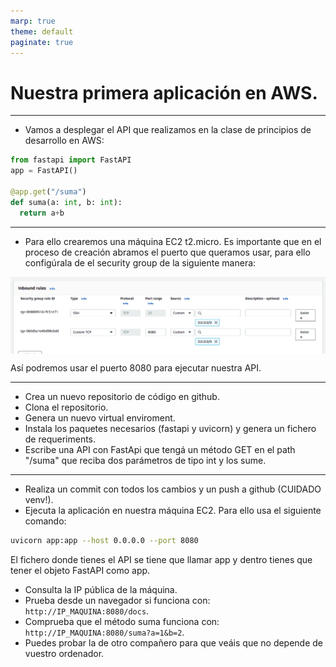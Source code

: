 ```yaml
---
marp: true
theme: default
paginate: true
---
```


<style>
img[alt~="center"] {
  display: block;
  margin: 0 auto;
}
</style>


# Nuestra primera aplicación en AWS.

--- 

- Vamos a desplegar el API que realizamos en la clase de principios de desarrollo en AWS:

```python
from fastapi import FastAPI 
app = FastAPI() 

@app.get("/suma") 
def suma(a: int, b: int):
  return a+b 

```

---

- Para ello crearemos una máquina EC2 t2.micro. Es importante que en el proceso de creación abramos el puerto que queramos usar, para ello configúrala de el security group de la siguiente manera:

![center](./imgs/ports_fasta_api_ec2.png)

Así podremos usar el puerto 8080 para ejecutar nuestra API.

---
- Crea un nuevo repositorio de código en github.
- Clona el repositorio.
- Genera un nuevo virtual enviroment.
- Instala los paquetes necesarios (fastapi y uvicorn) y genera un fichero de requeriments.
- Escribe una API con FastApi que tengá un método GET en el path "/suma" que reciba dos parámetros de tipo int y los sume.

---
- Realiza un commit con todos los cambios y un push a github (CUIDADO venv!).
- Ejecuta la aplicación en nuestra máquina EC2. Para ello usa el siguiente comando:
```bash
uvicorn app:app --host 0.0.0.0 --port 8080
````
El fichero donde tienes el API se tiene que llamar app y dentro tienes que tener el objeto FastAPI como app.

- Consulta la IP pública de la máquina.
- Prueba desde un navegador si funciona con: ```http://IP_MAQUINA:8080/docs```.
- Comprueba que el método suma funciona con: ```http://IP_MAQUINA:8080/suma?a=1&b=2```.
- Puedes probar la de otro compañero para que veáis que no depende de vuestro ordenador.